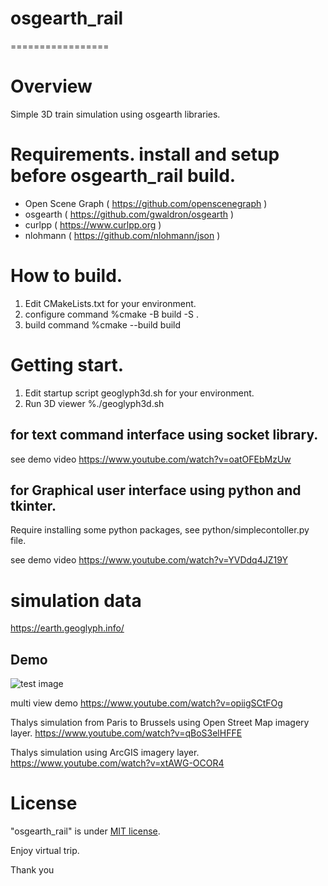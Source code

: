 # osgearth_rail
=================

# Overview

Simple 3D train simulation using osgearth libraries.

# Requirements. install and setup before osgearth_rail build.

  * Open Scene Graph ( https://github.com/openscenegraph )
  * osgearth         ( https://github.com/gwaldron/osgearth )
  * curlpp           ( https://www.curlpp.org )
  * nlohmann         ( https://github.com/nlohmann/json )

# How to build.
  1. Edit CMakeLists.txt for your environment.
  2. configure command %cmake -B build -S .
  3. build command     %cmake --build build

# Getting start.

  1. Edit startup script geoglyph3d.sh for your environment.
  2. Run 3D viewer     %./geoglyph3d.sh

  ## for text command interface using socket library.

see demo video
https://www.youtube.com/watch?v=oatOFEbMzUw


  ## for Graphical user interface using python and tkinter.
Require installing some python packages, see python/simplecontoller.py file.

see demo video
https://www.youtube.com/watch?v=YVDdq4JZ19Y

# simulation data

https://earth.geoglyph.info/

 ## Demo

 ![test image](https://github.com/user-attachments/assets/48d0127e-eba1-42ae-b7e0-64b15cfe6e9a)
 
multi view demo https://www.youtube.com/watch?v=opiigSCtFOg

Thalys simulation from Paris to Brussels using Open Street Map imagery layer. https://www.youtube.com/watch?v=qBoS3elHFFE

Thalys simulation using ArcGIS imagery layer. https://www.youtube.com/watch?v=xtAWG-OCOR4




# License
 
"osgearth_rail" is under [MIT license](https://en.wikipedia.org/wiki/MIT_License).
 
Enjoy virtual trip.
 
Thank you


